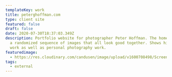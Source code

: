 ```yaml
---
templateKey: work
title: peterghoffman.com
type: client site
featured: false
draft: false
date: 2020-07-30T18:37:03.349Z
description: Portfolio website for photographer Peter Hoffman. The home page is
  a randomized sequence of images that all look good together. Shows his client
  work as well as personal photography work.
featuredimage:
  - https://res.cloudinary.com/candusen/image/upload/v1600708498/Screen_Shot_2020-09-21_at_1.14.37_PM_dkv6wn.png
tags:
  - external
---
```

